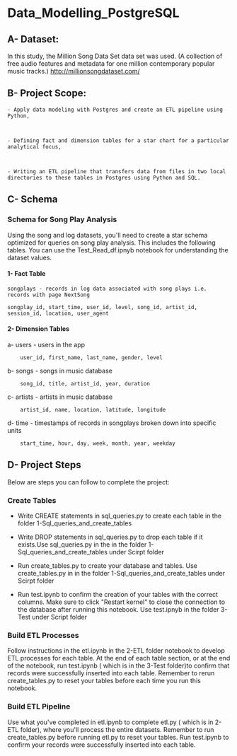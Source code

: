 # Data_Modelling_PostgreSQL
 

## A- Dataset:
In this study, the Million Song Data Set data set was used. (A collection of free audio features and metadata for one million contemporary popular music tracks.) http://millionsongdataset.com/ 

## B- Project Scope: 

 

    - Apply data modeling with Postgres and create an ETL pipeline using Python, 

  

    - Defining fact and dimension tables for a star chart for a particular analytical focus, 

 

    - Writing an ETL pipeline that transfers data from files in two local directories to these tables in Postgres using Python and SQL. 

 
 
## C- Schema 
### Schema for Song Play Analysis 

Using the song and log datasets, you'll need to create a star schema optimized for queries on song play analysis. This includes the following tables. You can use the Test_Read_df.ipnyb notebook for understanding the dataset values.

#### 1- Fact Table 

    songplays - records in log data associated with song plays i.e. records with page NextSong 

    songplay_id, start_time, user_id, level, song_id, artist_id, session_id, location, user_agent 

#### 2- Dimension Tables 

   a- users - users in the app 

        user_id, first_name, last_name, gender, level 

   b- songs - songs in music database 

        song_id, title, artist_id, year, duration 

   c- artists - artists in music database 

        artist_id, name, location, latitude, longitude 

   d- time - timestamps of records in songplays broken down into specific units 

        start_time, hour, day, week, month, year, weekday 

## D- Project Steps 

Below are steps you can follow to complete the project: 

### Create Tables 

   - Write CREATE statements in sql_queries.py to create each table in the folder 1-Sql_queries_and_create_tables 

 

   - Write DROP statements in sql_queries.py to drop each table if it exists.Use sql_queries.py in the in the folder 1-Sql_queries_and_create_tables under Scirpt folder 

 

   - Run create_tables.py to create your database and tables. Use create_tables.py in in the folder 1-Sql_queries_and_create_tables under Scirpt folder 

 

   - Run test.ipynb to confirm the creation of your tables with the correct columns. Make sure to click "Restart kernel" to close the connection to the database after running this notebook. Use test.ipnyb in the folder 3-Test under Script folder 

 

### Build ETL Processes 

Follow instructions in the etl.ipynb in the 2-ETL folder notebook to develop ETL processes for each table. At the end of each table section, or at the end of the notebook, run test.ipynb ( which is in the 3-Test folder)to confirm that records were successfully inserted into each table. Remember to rerun create_tables.py to reset your tables before each time you run this notebook. 

### Build ETL Pipeline 

Use what you've completed in etl.ipynb to complete etl.py ( which is in 2-ETL folder), where you'll process the entire datasets. Remember to run create_tables.py before running etl.py to reset your tables. Run test.ipynb to confirm your records were successfully inserted into each table. 

 
 

 
 

  

 